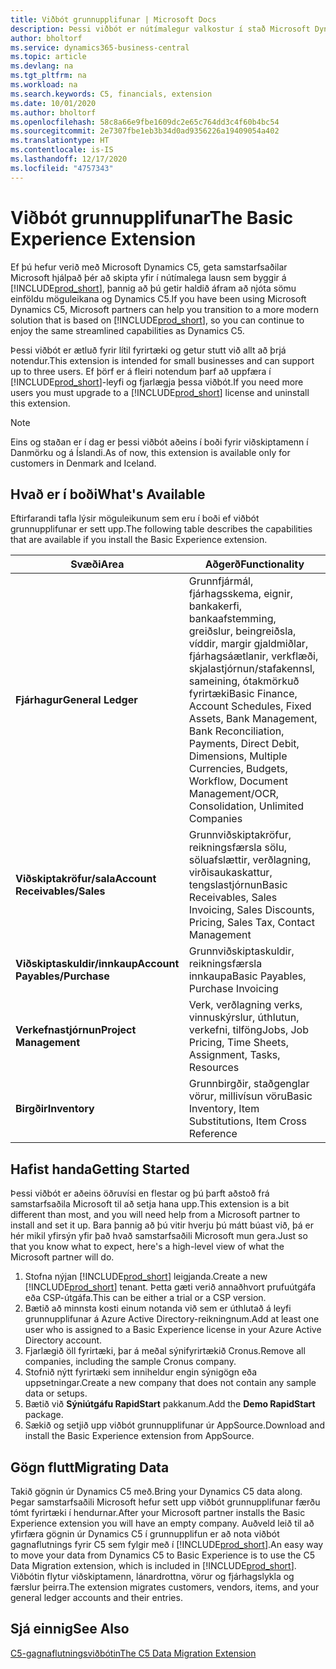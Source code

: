 ```yaml
---
title: Viðbót grunnupplifunar | Microsoft Docs
description: Þessi viðbót er nútímalegur valkostur í stað Microsoft Dynamics C5.
author: bholtorf
ms.service: dynamics365-business-central
ms.topic: article
ms.devlang: na
ms.tgt_pltfrm: na
ms.workload: na
ms.search.keywords: C5, financials, extension
ms.date: 10/01/2020
ms.author: bholtorf
ms.openlocfilehash: 58c8a66e9fbe1609dc2e65c764dd3c4f60b4bc54
ms.sourcegitcommit: 2e7307fbe1eb3b34d0ad9356226a19409054a402
ms.translationtype: HT
ms.contentlocale: is-IS
ms.lasthandoff: 12/17/2020
ms.locfileid: "4757343"
---
```

# <a name="the-basic-experience-extension"></a><span data-ttu-id="c8160-103">Viðbót grunnupplifunar</span><span class="sxs-lookup"><span data-stu-id="c8160-103">The Basic Experience Extension</span></span>
<span data-ttu-id="c8160-104">Ef þú hefur verið með Microsoft Dynamics C5, geta samstarfsaðilar Microsoft hjálpað þér að skipta yfir í nútímalega lausn sem byggir á [!INCLUDE[prod_short](includes/prod_short.md)], þannig að þú getir haldið áfram að njóta sömu einföldu möguleikana og Dynamics C5.</span><span class="sxs-lookup"><span data-stu-id="c8160-104">If you have been using Microsoft Dynamics C5, Microsoft partners can help you transition to a more modern solution that is based on [!INCLUDE[prod_short](includes/prod_short.md)], so you can continue to enjoy the same streamlined capabilities as Dynamics C5.</span></span>

<span data-ttu-id="c8160-105">Þessi viðbót er ætluð fyrir lítil fyrirtæki og getur stutt við allt að þrjá notendur.</span><span class="sxs-lookup"><span data-stu-id="c8160-105">This extension is intended for small businesses and can support up to three users.</span></span> <span data-ttu-id="c8160-106">Ef þörf er á fleiri notendum þarf að uppfæra í [!INCLUDE[prod_short](includes/prod_short.md)]-leyfi og fjarlægja þessa viðbót.</span><span class="sxs-lookup"><span data-stu-id="c8160-106">If you need more users you must upgrade to a [!INCLUDE[prod_short](includes/prod_short.md)] license and uninstall this extension.</span></span>

> [!NOTE]
> <span data-ttu-id="c8160-107">Eins og staðan er í dag er þessi viðbót aðeins í boði fyrir viðskiptamenn í Danmörku og á Íslandi.</span><span class="sxs-lookup"><span data-stu-id="c8160-107">As of now, this extension is available only for customers in Denmark and Iceland.</span></span> 

## <a name="whats-available"></a><span data-ttu-id="c8160-108">Hvað er í boði</span><span class="sxs-lookup"><span data-stu-id="c8160-108">What's Available</span></span>
<span data-ttu-id="c8160-109">Eftirfarandi tafla lýsir möguleikunum sem eru í boði ef viðbót grunnupplifunar er sett upp.</span><span class="sxs-lookup"><span data-stu-id="c8160-109">The following table describes the capabilities that are available if you install the Basic Experience extension.</span></span>

|<span data-ttu-id="c8160-110">Svæði</span><span class="sxs-lookup"><span data-stu-id="c8160-110">Area</span></span>  |<span data-ttu-id="c8160-111">Aðgerð</span><span class="sxs-lookup"><span data-stu-id="c8160-111">Functionality</span></span>  |
|---------|---------|
|<span data-ttu-id="c8160-112">**Fjárhagur**</span><span class="sxs-lookup"><span data-stu-id="c8160-112">**General Ledger**</span></span> |<span data-ttu-id="c8160-113">Grunnfjármál, fjárhagsskema, eignir, bankakerfi, bankaafstemming, greiðslur, beingreiðsla, víddir, margir gjaldmiðlar, fjárhagsáætlanir, verkflæði, skjalastjórnun/stafakennsl, sameining, ótakmörkuð fyrirtæki</span><span class="sxs-lookup"><span data-stu-id="c8160-113">Basic Finance, Account Schedules, Fixed Assets, Bank Management, Bank Reconciliation, Payments, Direct Debit, Dimensions, Multiple Currencies, Budgets, Workflow, Document Management/OCR, Consolidation, Unlimited Companies</span></span>|
|<span data-ttu-id="c8160-114">**Viðskiptakröfur/sala**</span><span class="sxs-lookup"><span data-stu-id="c8160-114">**Account Receivables/Sales**</span></span> |<span data-ttu-id="c8160-115">Grunnviðskiptakröfur, reikningsfærsla sölu, söluafslættir, verðlagning, virðisaukaskattur, tengslastjórnun</span><span class="sxs-lookup"><span data-stu-id="c8160-115">Basic Receivables, Sales Invoicing, Sales Discounts, Pricing, Sales Tax, Contact Management</span></span> |
|<span data-ttu-id="c8160-116">**Viðskiptaskuldir/innkaup**</span><span class="sxs-lookup"><span data-stu-id="c8160-116">**Account Payables/Purchase**</span></span> |<span data-ttu-id="c8160-117">Grunnviðskiptaskuldir, reikningsfærsla innkaupa</span><span class="sxs-lookup"><span data-stu-id="c8160-117">Basic Payables, Purchase Invoicing</span></span> |
|<span data-ttu-id="c8160-118">**Verkefnastjórnun**</span><span class="sxs-lookup"><span data-stu-id="c8160-118">**Project Management**</span></span> |<span data-ttu-id="c8160-119">Verk, verðlagning verks, vinnuskýrslur, úthlutun, verkefni, tilföng</span><span class="sxs-lookup"><span data-stu-id="c8160-119">Jobs, Job Pricing, Time Sheets, Assignment, Tasks, Resources</span></span> |
|<span data-ttu-id="c8160-120">**Birgðir**</span><span class="sxs-lookup"><span data-stu-id="c8160-120">**Inventory**</span></span> |<span data-ttu-id="c8160-121">Grunnbirgðir, staðgenglar vörur, millivísun vöru</span><span class="sxs-lookup"><span data-stu-id="c8160-121">Basic Inventory, Item Substitutions, Item Cross Reference</span></span> |

## <a name="getting-started"></a><span data-ttu-id="c8160-122">Hafist handa</span><span class="sxs-lookup"><span data-stu-id="c8160-122">Getting Started</span></span>
<span data-ttu-id="c8160-123">Þessi viðbót er aðeins öðruvísi en flestar og þú þarft aðstoð frá samstarfsaðila Microsoft til að setja hana upp.</span><span class="sxs-lookup"><span data-stu-id="c8160-123">This extension is a bit different than most, and you will need help from a Microsoft partner to install and set it up.</span></span> <span data-ttu-id="c8160-124">Bara þannig að þú vitir hverju þú mátt búast við, þá er hér mikil yfirsýn yfir það hvað samstarfsaðili Microsoft mun gera.</span><span class="sxs-lookup"><span data-stu-id="c8160-124">Just so that you know what to expect, here's a high-level view of what the Microsoft partner will do.</span></span>

1. <span data-ttu-id="c8160-125">Stofna nýjan [!INCLUDE[prod_short](includes/prod_short.md)] leigjanda.</span><span class="sxs-lookup"><span data-stu-id="c8160-125">Create a new [!INCLUDE[prod_short](includes/prod_short.md)] tenant.</span></span> <span data-ttu-id="c8160-126">Þetta gæti verið annaðhvort prufuútgáfa eða CSP-útgáfa.</span><span class="sxs-lookup"><span data-stu-id="c8160-126">This can be either a trial or a CSP version.</span></span>
2. <span data-ttu-id="c8160-127">Bætið að minnsta kosti einum notanda við sem er úthlutað á leyfi grunnupplifunar á Azure Active Directory-reikningnum.</span><span class="sxs-lookup"><span data-stu-id="c8160-127">Add at least one user who is assigned to a Basic Experience license in your Azure Active Directory account.</span></span>
3. <span data-ttu-id="c8160-128">Fjarlægið öll fyrirtæki, þar á meðal sýnifyrirtækið Cronus.</span><span class="sxs-lookup"><span data-stu-id="c8160-128">Remove all companies, including the sample Cronus company.</span></span>
4. <span data-ttu-id="c8160-129">Stofnið nýtt fyrirtæki sem inniheldur engin sýnigögn eða uppsetningar.</span><span class="sxs-lookup"><span data-stu-id="c8160-129">Create a new company that does not contain any sample data or setups.</span></span>
5. <span data-ttu-id="c8160-130">Bætið við **Sýniútgáfu RapidStart** pakkanum.</span><span class="sxs-lookup"><span data-stu-id="c8160-130">Add the **Demo RapidStart** package.</span></span> <!--what does the pockage contain?-->
6. <span data-ttu-id="c8160-131">Sækið og setjið upp viðbót grunnupplifunar úr AppSource.</span><span class="sxs-lookup"><span data-stu-id="c8160-131">Download and install the Basic Experience extension from AppSource.</span></span>

## <a name="migrating-data"></a><span data-ttu-id="c8160-132">Gögn flutt</span><span class="sxs-lookup"><span data-stu-id="c8160-132">Migrating Data</span></span>
<span data-ttu-id="c8160-133">Takið gögnin úr Dynamics C5 með.</span><span class="sxs-lookup"><span data-stu-id="c8160-133">Bring your Dynamics C5 data along.</span></span> <span data-ttu-id="c8160-134">Þegar samstarfsaðili Microsoft hefur sett upp viðbót grunnupplifunar færðu tómt fyrirtæki í hendurnar.</span><span class="sxs-lookup"><span data-stu-id="c8160-134">After your Microsoft partner installs the Basic Experience extension you will have an empty company.</span></span> <span data-ttu-id="c8160-135">Auðveld leið til að yfirfæra gögnin úr Dynamics C5 í grunnupplifun er að nota viðbót gagnaflutnings fyrir C5 sem fylgir með í [!INCLUDE[prod_short](includes/prod_short.md)].</span><span class="sxs-lookup"><span data-stu-id="c8160-135">An easy way to move your data from Dynamics C5 to Basic Experience is to use the C5 Data Migration extension, which is included in [!INCLUDE[prod_short](includes/prod_short.md)].</span></span> <span data-ttu-id="c8160-136">Viðbótin flytur viðskiptamenn, lánardrottna, vörur og fjárhagslykla og færslur þeirra.</span><span class="sxs-lookup"><span data-stu-id="c8160-136">The extension migrates customers, vendors, items, and your general ledger accounts and their entries.</span></span>

## <a name="see-also"></a><span data-ttu-id="c8160-137">Sjá einnig</span><span class="sxs-lookup"><span data-stu-id="c8160-137">See Also</span></span>
[<span data-ttu-id="c8160-138">C5-gagnaflutningsviðbótin</span><span class="sxs-lookup"><span data-stu-id="c8160-138">The C5 Data Migration Extension</span></span>](ui-extensions-c5-data-migration.md)